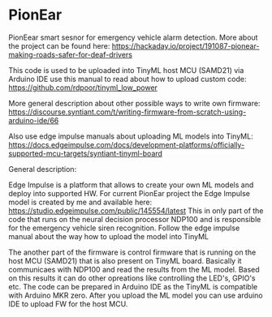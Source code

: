# PionEar
PionEear smart sesnor for emergency vehicle alarm detection.
More about the project can be found here:
https://hackaday.io/project/191087-pionear-making-roads-safer-for-deaf-drivers


This code is used to be uploaded into TinyML host MCU (SAMD21) via Arduino IDE
use this manual to read about how to upload custom code:
https://github.com/rdpoor/tinyml_low_power

More general description about other possible ways to write own firmware:
https://discourse.syntiant.com/t/writing-firmware-from-scratch-using-arduino-ide/66

Also use edge impulse manuals about uploading ML models into TinyML:
https://docs.edgeimpulse.com/docs/development-platforms/officially-supported-mcu-targets/syntiant-tinyml-board


General description:

Edge Impulse is a platform that allows to create your own ML models and deploy into supported HW.
For current PionEar project the Edge Impulse model is created by me and available here:
https://studio.edgeimpulse.com/public/145554/latest
This in only part of the code that runs on the neural decision processor NDP100 and is responsible for the emergency vehicle siren recognition.
Follow the edge impulse manual about the way how to upload the model into TinyML

The another part of the firmware is control firmware that is running on the host MCU (SAMD21) that is also present on TinyML board.
Basically it communicaes with NDP100 and read the results from the ML model. Based on this results it can do other opreations like controlling the LED's, GPIO's
etc. The code can be prepared in Arduino IDE as the TinyML is compatible with Arduino MKR zero.
After you upload the ML model you can use arduino IDE to upload FW for the host MCU.


